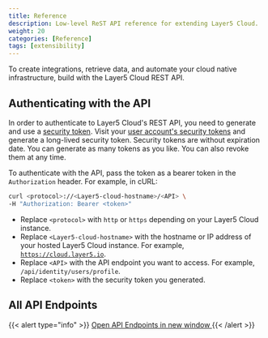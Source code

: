 ```yaml
---
title: Reference
description: Low-level ReST API reference for extending Layer5 Cloud.
weight: 20
categories: [Reference]
tags: [extensibility]
---
```

To create integrations, retrieve data, and automate your cloud native infrastructure, build with the Layer5 Cloud REST API.

## Authenticating with the API

In order to authenticate to Layer5 Cloud's REST API, you need to generate and use a [security token](../security/tokens). Visit your [user account's security tokens](https://meshery.layer5.io/security/tokens) and generate a long-lived security token. Security tokens are without expiration date. You can generate as many tokens as you like. You can also revoke them at any time.

To authenticate with the API, pass the token as a bearer token in the `Authorization` header. For example, in cURL:

```bash
curl <protocol>://<Layer5-cloud-hostname>/<API> \
-H "Authorization: Bearer <token>"
```

- Replace `<protocol>` with `http` or `https` depending on your Layer5 Cloud instance.
- Replace `<Layer5-cloud-hostname>` with the hostname or IP address of your hosted Layer5 Cloud instance. For example, [`https://cloud.layer5.io`](https://cloud.layer5.io).
- Replace `<API>` with the API endpoint you want to access. For example, `/api/identity/users/profile`.
- Replace `<token>` with the security token you generated.

## All API Endpoints

{{< alert type="info" >}}
<a href="https://meshery.layer5.io/system/api/docs">Open API Endpoints in new window <i class="fa fa-external-link" aria-hidden="true"></i></a>
{{< /alert >}}



